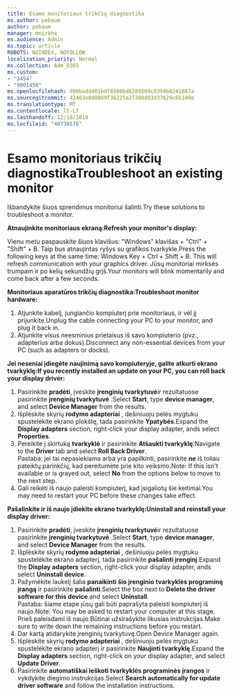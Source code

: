 ```yaml
---
title: Esamo monitoriaus trikčių diagnostika
ms.author: pebaum
author: pebaum
manager: mnirkhe
ms.audience: Admin
ms.topic: article
ROBOTS: NOINDEX, NOFOLLOW
localization_priority: Normal
ms.collection: Adm_O365
ms.custom:
- "3454"
- "9001450"
ms.openlocfilehash: d90baddd01bdf8508bd6289509c8399b8241887a
ms.sourcegitcommit: 42463e8d8869f36225a27388d83d37629c6b149e
ms.translationtype: MT
ms.contentlocale: lt-LT
ms.lasthandoff: 12/18/2019
ms.locfileid: "40738576"
---
```

# <a name="troubleshoot-an-existing-monitor"></a><span data-ttu-id="714bd-102">Esamo monitoriaus trikčių diagnostika</span><span class="sxs-lookup"><span data-stu-id="714bd-102">Troubleshoot an existing monitor</span></span>

<span data-ttu-id="714bd-103">Išbandykite šiuos sprendimus monitoriui šalinti.</span><span class="sxs-lookup"><span data-stu-id="714bd-103">Try these solutions to troubleshoot a monitor.</span></span> 

<span data-ttu-id="714bd-104">**Atnaujinkite monitoriaus ekraną:**</span><span class="sxs-lookup"><span data-stu-id="714bd-104">**Refresh your monitor's display:**</span></span>

<span data-ttu-id="714bd-105">Vienu metu paspauskite šiuos klavišus: "Windows" klavišas + "Ctrl" + "Shift" + B. Taip bus atnaujintas ryšys su grafikos tvarkykle.</span><span class="sxs-lookup"><span data-stu-id="714bd-105">Press the following keys at the same time: Windows Key  + Ctrl + Shift + B. This will refresh communication with your graphics driver.</span></span> <span data-ttu-id="714bd-106">Jūsų monitoriai mirksės trumpam ir po kelių sekundžių grįš.</span><span class="sxs-lookup"><span data-stu-id="714bd-106">Your monitors will blink momentarily and come back after a few seconds.</span></span>

<span data-ttu-id="714bd-107">**Monitoriaus aparatūros trikčių diagnostika:**</span><span class="sxs-lookup"><span data-stu-id="714bd-107">**Troubleshoot monitor hardware:**</span></span>

1. <span data-ttu-id="714bd-108">Atjunkite kabelį, jungiančio kompiuterį prie monitoriaus, ir vėl jį prijunkite.</span><span class="sxs-lookup"><span data-stu-id="714bd-108">Unplug the cable connecting your PC to your monitor, and plug it back in.</span></span>
2. <span data-ttu-id="714bd-109">Atjunkite visus neesminius prietaisus iš savo kompiuterio (pvz., adapterius arba dokus).</span><span class="sxs-lookup"><span data-stu-id="714bd-109">Disconnect any non-essential devices from your PC (such as adapters or docks).</span></span>

<span data-ttu-id="714bd-110">**Jei neseniai įdiegėte naujinimą savo kompiuteryje, galite atkurti ekrano tvarkyklę:**</span><span class="sxs-lookup"><span data-stu-id="714bd-110">**If you recently installed an update on your PC, you can roll back your display driver:**</span></span>

1. <span data-ttu-id="714bd-111">Pasirinkite **pradėti**, įveskite **įrenginių tvarkytuvė**ir rezultatuose pasirinkite **įrenginių tvarkytuvė** .</span><span class="sxs-lookup"><span data-stu-id="714bd-111">Select **Start**, type **device manager**, and select **Device Manager** from the results.</span></span>
2. <span data-ttu-id="714bd-112">Išplėskite skyrių **rodymo adapteriai** , dešiniuoju pelės mygtuku spustelėkite ekrano plokštę, tada pasirinkite **Ypatybės**.</span><span class="sxs-lookup"><span data-stu-id="714bd-112">Expand the **Display adapters** section, right-click your display adapter, ands select **Properties**.</span></span>
3. <span data-ttu-id="714bd-113">Pereikite į skirtuką **tvarkyklė** ir pasirinkite **Atšaukti tvarkyklę**.</span><span class="sxs-lookup"><span data-stu-id="714bd-113">Navigate to the **Driver** tab and select **Roll Back Driver**.</span></span> <br>
<span data-ttu-id="714bd-114">Pastaba: jei tai nepasiekiama arba yra papilkinti, pasirinkite **ne** iš toliau pateiktų parinkčių, kad pereitumėte prie kito veiksmo.</span><span class="sxs-lookup"><span data-stu-id="714bd-114">Note: If this isn't available or is grayed out, select **No** from the options below to move to the next step.</span></span>
4. <span data-ttu-id="714bd-115">Gali reikėti iš naujo paleisti kompiuterį, kad įsigaliotų šie keitimai.</span><span class="sxs-lookup"><span data-stu-id="714bd-115">You may need to restart your PC before these changes take effect.</span></span>

<span data-ttu-id="714bd-116">**Pašalinkite ir iš naujo įdiekite ekrano tvarkyklę:**</span><span class="sxs-lookup"><span data-stu-id="714bd-116">**Uninstall and reinstall your display driver:**</span></span>

1. <span data-ttu-id="714bd-117">Pasirinkite **pradėti**, įveskite **įrenginių tvarkytuvė**ir rezultatuose pasirinkite **įrenginių tvarkytuvė** .</span><span class="sxs-lookup"><span data-stu-id="714bd-117">Select **Start**, type **device manager**, and select **Device Manager** from the results.</span></span>
2. <span data-ttu-id="714bd-118">Išplėskite skyrių **rodymo adapteriai** , dešiniuoju pelės mygtuku spustelėkite ekrano adapterį, tada pasirinkite **pašalinti įrenginį**.</span><span class="sxs-lookup"><span data-stu-id="714bd-118">Expand the **Display adapters** section, right-click your display adapter, ands select **Uninstall device**.</span></span> 
3. <span data-ttu-id="714bd-119">Pažymėkite laukelį šalia **panaikinti šio įrenginio tvarkyklės programinę įrangą** ir pasirinkite **pašalinti**.</span><span class="sxs-lookup"><span data-stu-id="714bd-119">Select the box next to **Delete the driver software for this device** and select **Uninstall**.</span></span><br>
<span data-ttu-id="714bd-120">Pastaba: šiame etape jūsų gali būti paprašyta paleisti kompiuterį iš naujo.</span><span class="sxs-lookup"><span data-stu-id="714bd-120">Note: You may be asked to restart your computer at this stage.</span></span> <span data-ttu-id="714bd-121">Prieš paleisdami iš naujo Būtinai užsirašykite likusias instrukcijas.</span><span class="sxs-lookup"><span data-stu-id="714bd-121">Make sure to write down the remaining instructions before you restart.</span></span>
4. <span data-ttu-id="714bd-122">Dar kartą atidarykite įrenginių tvarkytuvę.</span><span class="sxs-lookup"><span data-stu-id="714bd-122">Open Device Manager again.</span></span>
5. <span data-ttu-id="714bd-123">Išplėskite skyrių **rodymo adapteriai** , dešiniuoju pelės mygtuku spustelėkite ekrano adapterį ir pasirinkite **Naujinti tvarkyklę**.</span><span class="sxs-lookup"><span data-stu-id="714bd-123">Expand the **Display adapters** section, right-click on your display adapter, and select **Update Driver**.</span></span>
6. <span data-ttu-id="714bd-124">Pasirinkite **automatiškai ieškoti tvarkyklės programinės įrangos** ir vykdykite diegimo instrukcijas.</span><span class="sxs-lookup"><span data-stu-id="714bd-124">Select **Search automatically for update driver software** and follow the installation instructions.</span></span>